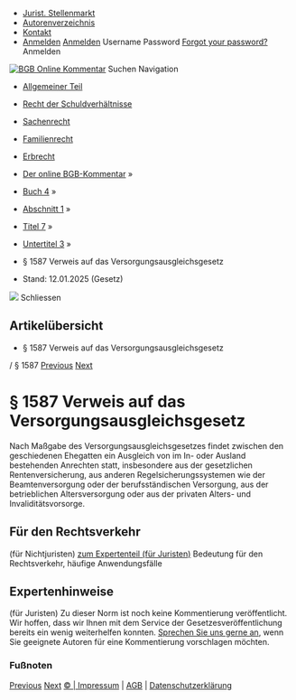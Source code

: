   * [Jurist. Stellenmarkt](https://bgb.kommentar.de/Buch-4/Abschnitt-1/Titel-7/Untertitel-3/</job-board> "Jurist. Stellenmarkt")
  * [Autorenverzeichnis](https://bgb.kommentar.de/Buch-4/Abschnitt-1/Titel-7/Untertitel-3/</Autorenverzeichnis> "Autorenverzeichnis")
  * [Kontakt](https://bgb.kommentar.de/Buch-4/Abschnitt-1/Titel-7/Untertitel-3/</Kontakt>)
  * [Anmelden](https://bgb.kommentar.de/Buch-4/Abschnitt-1/Titel-7/Untertitel-3/<#login> "show login form") [Anmelden](https://bgb.kommentar.de/Buch-4/Abschnitt-1/Titel-7/Untertitel-3/<#> "hide login form") Username Password
[Forgot your password?](https://bgb.kommentar.de/Buch-4/Abschnitt-1/Titel-7/Untertitel-3/</user/forgotpassword>) Anmelden 


[![BGB Online Kommentar](https://bgb.kommentar.de/extension/bgb/design/bgb/images/logo.png)](https://bgb.kommentar.de/Buch-4/Abschnitt-1/Titel-7/Untertitel-3/</> "BGB Online Kommentar")
Suchen
Navigation
  * [Allgemeiner Teil](https://bgb.kommentar.de/Buch-4/Abschnitt-1/Titel-7/Untertitel-3/</Buch-1>)
  * [Recht der Schuldverhältnisse](https://bgb.kommentar.de/Buch-4/Abschnitt-1/Titel-7/Untertitel-3/</Buch-2>)
  * [Sachenrecht](https://bgb.kommentar.de/Buch-4/Abschnitt-1/Titel-7/Untertitel-3/</Buch-3>)
  * [Familienrecht](https://bgb.kommentar.de/Buch-4/Abschnitt-1/Titel-7/Untertitel-3/</Buch-4>)
  * [Erbrecht](https://bgb.kommentar.de/Buch-4/Abschnitt-1/Titel-7/Untertitel-3/</Buch-5>)


  * [Der online BGB-Kommentar](https://bgb.kommentar.de/Buch-4/Abschnitt-1/Titel-7/Untertitel-3/</>) »
  * [Buch 4](https://bgb.kommentar.de/Buch-4/Abschnitt-1/Titel-7/Untertitel-3/</Buch-4>) »
  * [Abschnitt 1](https://bgb.kommentar.de/Buch-4/Abschnitt-1/Titel-7/Untertitel-3/</Buch-4/Abschnitt-1>) »
  * [Titel 7](https://bgb.kommentar.de/Buch-4/Abschnitt-1/Titel-7/Untertitel-3/</Buch-4/Abschnitt-1/Titel-7>) »
  * [Untertitel 3](https://bgb.kommentar.de/Buch-4/Abschnitt-1/Titel-7/Untertitel-3/</Buch-4/Abschnitt-1/Titel-7/Untertitel-3>) »
  * § 1587 Verweis auf das Versorgungsausgleichsgesetz 
  * Stand: 12.01.2025 (Gesetz) 


![](https://vg01.met.vgwort.de/na/1c9909529ead4f509072c06d9081a7d5)
Schliessen 
## Artikelübersicht
  * § 1587 Verweis auf das Versorgungsausgleichsgesetz 


/ § 1587 
[Previous](https://bgb.kommentar.de/Buch-4/Abschnitt-1/Titel-7/Untertitel-3/</Buch-4/Abschnitt-1/Titel-7/Untertitel-2/Kapitel-5/Kein-Erloeschen-bei-Tod-des-Verpflichteten> "§ 1586b Kein Erlöschen bei Tod des Verpflichteten") [Next](https://bgb.kommentar.de/Buch-4/Abschnitt-1/Titel-7/Untertitel-3/</Buch-4/Abschnitt-1/Titel-8/keine-Ueberschrift> "§ 1588 \(keine Überschrift\)")
# § 1587 Verweis auf das Versorgungsausgleichsgesetz
Nach Maßgabe des Versorgungsausgleichsgesetzes findet zwischen den geschiedenen Ehegatten ein Ausgleich von im In- oder Ausland bestehenden Anrechten statt, insbesondere aus der gesetzlichen Rentenversicherung, aus anderen Regelsicherungssystemen wie der Beamtenversorgung oder der berufsständischen Versorgung, aus der betrieblichen Altersversorgung oder aus der privaten Alters- und Invaliditätsvorsorge.
## Für den Rechtsverkehr 
(für Nichtjuristen)
[zum Expertenteil (für Juristen)](https://bgb.kommentar.de/Buch-4/Abschnitt-1/Titel-7/Untertitel-3/<#expertenhinweise>)
Bedeutung für den Rechtsverkehr, häufige Anwendungsfälle
## Expertenhinweise
(für Juristen)
Zu dieser Norm ist noch keine Kommentierung veröffentlicht. Wir hoffen, dass wir Ihnen mit dem Service der Gesetzesveröffentlichung bereits ein wenig weiterhelfen konnten. [Sprechen Sie uns gerne an](https://bgb.kommentar.de/Buch-4/Abschnitt-1/Titel-7/Untertitel-3/</Kontakt>), wenn Sie geeignete Autoren für eine Kommentierung vorschlagen möchten. 
### Fußnoten
[Previous](https://bgb.kommentar.de/Buch-4/Abschnitt-1/Titel-7/Untertitel-3/</Buch-4/Abschnitt-1/Titel-7/Untertitel-2/Kapitel-5/Kein-Erloeschen-bei-Tod-des-Verpflichteten> "§ 1586b Kein Erlöschen bei Tod des Verpflichteten") [Next](https://bgb.kommentar.de/Buch-4/Abschnitt-1/Titel-7/Untertitel-3/</Buch-4/Abschnitt-1/Titel-8/keine-Ueberschrift> "§ 1588 \(keine Überschrift\)")
[© | Impressum](https://bgb.kommentar.de/Buch-4/Abschnitt-1/Titel-7/Untertitel-3/</Kontakt>) | [AGB](https://bgb.kommentar.de/Buch-4/Abschnitt-1/Titel-7/Untertitel-3/</AGB>) | [Datenschutzerklärung](https://bgb.kommentar.de/Buch-4/Abschnitt-1/Titel-7/Untertitel-3/</Datenschutzerklaerung-fuer-Leser>)
